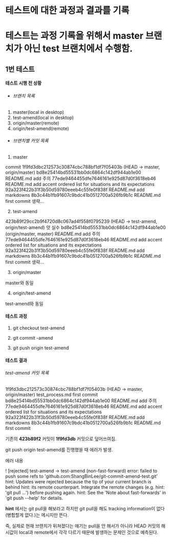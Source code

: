 테스트에 대한 과정과 결과를 기록
===========================

# 테스트는 과정 기록을 위해서 master 브랜치가 아닌 test 브랜치에서 수행함.

## 1번 테스트

#### 테스트 시행 전 상황 

* ###### 브랜치 목록 

1. master(local in desktop)
2. test-amend(local in desktop)
3. origin/master(remote)
4. origin/test-amend(remote)

* ###### 브랜치별 커밋 목록 

1. master 

commit 1f9fd3dbc212573c30874cbc788bf1df7f05403b (HEAD -> master, origin/master)
bd8e25414bd55531bb0dc6864c142df944ab1e00 README.md add 주의
77ede9464455dfe7646161e925d87d0f3618eb46 README.md add accent ordered list for situations and its expectations
92a323f422b31f3b50d59780eeeb4c55fe0f838f README.md add markdowns
8b3c44b1fb91607c9bdc41b0512700a526fb9b1c README.md first commit
생략...

2. test-amend

423b89f29cc2b9f4720d8c067ad4f558f0795239 (HEAD -> test-amend, origin/test-amend) 앗 실수
bd8e25414bd55531bb0dc6864c142df944ab1e00 (origin/master, master) README.md add 주의
77ede9464455dfe7646161e925d87d0f3618eb46 README.md add accent ordered list for situations and its expectations
92a323f422b31f3b50d59780eeeb4c55fe0f838f README.md add markdowns
8b3c44b1fb91607c9bdc41b0512700a526fb9b1c README.md first commit
생략...

3. origin/master

master와 동일

4. origin/test-amend

test-amend와 동일

#### 테스트 과정 

1. git checkout test-amend

2. git commit -amend 

3. git push origin test-amend 

#### 테스트 결과 

###### test-amend 커밋 목록 

1f9fd3dbc212573c30874cbc788bf1df7f05403b (HEAD -> master, origin/master) test_process.md first commit
bd8e25414bd55531bb0dc6864c142df944ab1e00 README.md add 주의
77ede9464455dfe7646161e925d87d0f3618eb46 README.md add accent ordered list for situations and its expectations
92a323f422b31f3b50d59780eeeb4c55fe0f838f README.md add markdowns
8b3c44b1fb91607c9bdc41b0512700a526fb9b1c README.md first commit

기존의 __423b89f2__ 커밋이 __1f9fd3db__ 커밋으로 덮어쓰여짐. 

git push origin test-amend를 진행했을 때 에러가 발생. 

에러 내용 

 ! [rejected]        test-amend -> test-amend (non-fast-forward)
error: failed to push some refs to 'github.com:ShangBinLee/git-commit-amend-test.git'
hint: Updates were rejected because the tip of your current branch is behind
hint: its remote counterpart. Integrate the remote changes (e.g.
hint: 'git pull ...') before pushing again.
hint: See the 'Note about fast-forwards' in 'git push --help' for details.

__hint__ 에서는 git pull을 해보라고 하지만 git pull을 해도 tracking information이 없다(병합할게 없다.)는 메시지만 뜬다. 

즉, 실제로 현재 브랜치가 뒤쳐졌다는 얘기는 pull을 안 해서가 아니라 HEAD 커밋의 해시값이 local과 remote에서 각각 다르기 때문에 발생하는 문제인 것으로 예측된다. 